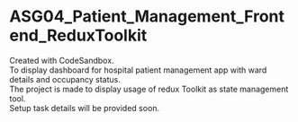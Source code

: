 # ASG04_Patient_Management_Frontend_ReduxToolkit
Created with CodeSandbox.  
To display dashboard for hospital patient management app with ward details and occupancy status.  
The project is made to display usage of redux Toolkit as state management tool.  
Setup task details will be provided soon.  

